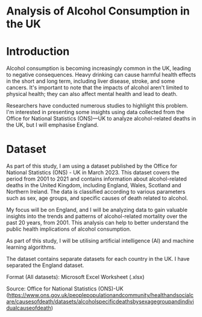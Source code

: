 # Analysis of Alcohol Consumption in the UK

# Introduction
Alcohol consumption is becoming increasingly common in the UK, leading to negative consequences. Heavy drinking can cause harmful health effects in the short and long term, including liver disease, stroke, and some cancers. It's important to note that the impacts of alcohol aren't limited to physical health; they can also affect mental health and lead to death.

Researchers have conducted numerous studies to highlight this problem. I'm interested in presenting some insights using data collected from the Office for National Statistics (ONS)—UK to analyze alcohol-related deaths in the UK, but I will emphasise England.

# Dataset

As part of this study, I am using a dataset published by the Office for National Statistics (ONS) - UK in March 2023. This dataset covers the period from 2001 to 2021 and contains information about alcohol-related deaths in the United Kingdom, including England, Wales, Scotland and Northern Ireland. The data is classified according to various parameters such as sex, age groups, and specific causes of death related to alcohol.

My focus will be on England, and I will be analyzing data to gain valuable insights into the trends and patterns of alcohol-related mortality over the past 20 years, from 2001. This analysis can help to better understand the public health implications of alcohol consumption.

As part of this study, I will be utilising artificial intelligence (AI) and machine learning algorithms.

The dataset contains separate datasets for each country in the UK. I have separated the England dataset.

Format (All datasets): Microsoft Excel Worksheet (.xlsx)

Source: Office for National Statistics (ONS)-UK (https://www.ons.gov.uk/peoplepopulationandcommunity/healthandsocialcare/causesofdeath/datasets/alcoholspecificdeathsbysexagegroupandindividualcauseofdeath)
